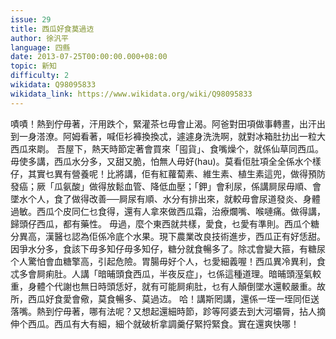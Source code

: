 ```yaml
---
issue: 29
title: 西瓜好食莫過䢍
author: 徐汎平
language: 四縣
date: 2013-07-25T00:00:00.000+08:00
topic: 新知
difficulty: 2
wikidata: Q98095833
wikidata_link: https://www.wikidata.org/wiki/Q98095833
---
```

嘖嘖！熱到佇毋著，汗用跌个，緊灌茶乜毋會止渴。阿爸對田項做事轉晝，出汗出到一身溚潦。阿姆看著，喊佢衫褲換換忒，遽遽身洗洗啊，就對冰箱肚扐出一粒大西瓜來㓾。
吾屋下，熱天時節定著會買來「囤貨」、食嘴燥个，就係仙草同西瓜。毋使多講，西瓜水分多，又甜又脆，怕無人毋好(hau)。莫看佢肚項全全係水个樣仔，其實乜異有營養呢！比將講，佢有紅蘿蔔素、維生素、植生素這兜，做得預防發癌；厥「瓜氨酸」做得放鬆血管、降低血壓；「鉀」會利尿，係講屙尿毋順、會墜水个人，食了做得改善──屙尿有順、水分有排出來，就較毋會尿道發炎、身體過敏。西瓜个皮同仁乜食得，還有人拿來做西瓜霜，治療爛嘴、喉嗹痛。做得講，歸頭仔西瓜，都有藥性。
毋過，麼个東西就共樣，愛食，乜愛有準則。西瓜个糖分異高，漢醫乜認為佢係冷底个水果。現下農業改良技術進步，西瓜正有好恁甜。因爭水分多，食該下毋多知仔毋多知仔，糖分就食暢多了。除忒會變大箍，有糖尿个人驚怕會血糖擎高，引起危險。胃腸毋好个人，乜愛細義喔！西瓜異冷異利，食忒多會屙痢肚。人講「暗晡頭食西瓜，半夜反症」，乜係這種道理。暗晡頭溼氣較重，身體个代謝也無日時頭恁好，就有可能屙痢肚，乜有人顛倒墜水還較嚴重。故所，西瓜好食愛會儆，莫食暢多、莫過䢍。
哈！講斯罔講，還係一垤一垤同佢送落嘴。熱到佇毋著，哪有法呢？又想起還細時節，跈等阿婆去到大河壩脣，拈人摘伸个西瓜。西瓜有大有細，細个就破析拿調羹仔緊捋緊食。實在還爽快哪！